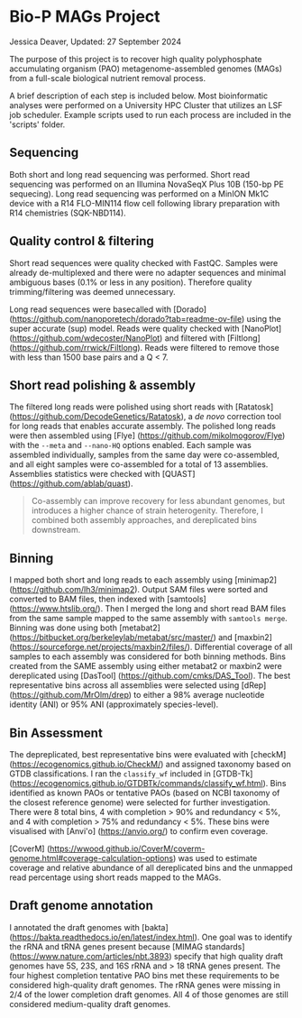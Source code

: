 # Bio-P MAGs Project
Jessica Deaver, Updated: 27 September 2024

The purpose of this project is to recover high quality polyphosphate accumulating organism (PAO) metagenome-assembled genomes (MAGs) from a full-scale biological nutrient removal process. 

A brief description of each step is included below. Most bioinformatic analyses were performed on a University HPC Cluster that utilizes an LSF job scheduler. Example scripts used to run each process are included in the 'scripts' folder.

## Sequencing

Both short and long read sequencing was performed. Short read sequencing was performed on an Illumina NovaSeqX Plus 10B (150-bp PE sequecing). Long read sequencing was performed on a MinION Mk1C device with a R14 FLO-MIN114 flow cell following library preparation with R14 chemistries (SQK-NBD114).

## Quality control & filtering 

Short read sequences were quality checked with FastQC. Samples were already de-multiplexed and there were no adapter sequences and minimal ambiguous bases (0.1% or less in any position). Therefore quality trimming/filtering was deemed unnecessary. 

Long read sequences were basecalled with [Dorado] (https://github.com/nanoporetech/dorado?tab=readme-ov-file) using the super accurate (sup) model. Reads were quality checked with [NanoPlot] (https://github.com/wdecoster/NanoPlot) and filtered with [Filtlong] (https://github.com/rrwick/Filtlong). Reads were filtered to remove those with less than 1500 base pairs and a Q < 7.

## Short read polishing & assembly

The filtered long reads were polished using short reads with [Ratatosk] (https://github.com/DecodeGenetics/Ratatosk), a *de novo* correction tool for long reads that enables accurate assembly. The polished long reads were then assembled using [Flye] (https://github.com/mikolmogorov/Flye) with the `--meta` and `--nano-HQ` options enabled. Each sample was assembled individually, samples from the same day were co-assembled, and all eight samples were co-assembled for a total of 13 assemblies. Assemblies statistics were checked with [QUAST] (https://github.com/ablab/quast).

> Co-assembly can improve recovery for less abundant genomes, but introduces a higher chance of strain heterogenity. Therefore, I combined both assembly approaches, and dereplicated bins downstream.

## Binning

I mapped both short and long reads to each assembly using [minimap2] (https://github.com/lh3/minimap2). Output SAM files were sorted and converted to BAM files, then indexed with [samtools] (https://www.htslib.org/). Then I merged the long and short read BAM files from the same sample mapped to the same assembly with `samtools merge`. Binning was done using both [metabat2] (https://bitbucket.org/berkeleylab/metabat/src/master/) and [maxbin2] (https://sourceforge.net/projects/maxbin2/files/). Differential coverage of all samples to each assembly was considered for both binning methods. Bins created from the SAME assembly using either metabat2 or maxbin2 were dereplicated using [DasTool] (https://github.com/cmks/DAS_Tool). The best representative bins across all assemblies were selected using [dRep] (https://github.com/MrOlm/drep) to either a 98% average nucleotide identity (ANI) or 95% ANI (approximately species-level).

## Bin Assessment

The depreplicated, best representative bins were evaluated with [checkM] (https://ecogenomics.github.io/CheckM/) and assigned taxonomy based on GTDB classifications. I ran the `classify_wf` included in [GTDB-Tk] (https://ecogenomics.github.io/GTDBTk/commands/classify_wf.html). Bins identified as known PAOs or tentative PAOs (based on NCBI taxonomy of the closest reference genome) were selected for further investigation. There were 8 total bins, 4 with completion > 90% and redundancy < 5%, and 4 with completion > 75% and redundancy < 5%. These bins were visualised with [Anvi'o] (https://anvio.org/) to confirm even coverage. 

[CoverM] (https://wwood.github.io/CoverM/coverm-genome.html#coverage-calculation-options) was used to estimate coverage and relative abundance of all dereplicated bins and the unmapped read percentage using short reads mapped to the MAGs.


## Draft genome annotation

I annotated the draft genomes with [bakta] (https://bakta.readthedocs.io/en/latest/index.html). One goal was to identify the rRNA and tRNA genes present because [MIMAG standards] (https://www.nature.com/articles/nbt.3893) specify that high quality draft genomes have 5S, 23S, and 16S rRNA and > 18 tRNA genes present. The four highest completion tentative PAO bins met these requirements to be considered high-quality draft genomes. The rRNA genes were missing in 2/4 of the lower completion draft genomes. All 4 of those genomes are still considered medium-quality draft genomes.





